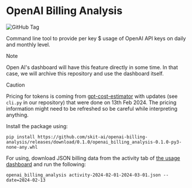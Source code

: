 # OpenAI Billing Analysis

![GitHub Tag](https://img.shields.io/github/v/tag/skit-ai/openai-billing-analysis)

Command line tool to provide per key $ usage of OpenAI API keys on daily and
monthly level.

> [!NOTE]
> Open AI's dashboard will have this feature directly in some time. In
> that case, we will archive this repository and use the dashboard itself.

> [!CAUTION]
> Pricing for tokens is coming from
> [gpt-cost-estimator](https://github.com/michaelachmann/gpt-cost-estimator/)
> with updates (see `cli.py` in our repository) that were done on 13th Feb 2024.
> The pricing information might need to be refreshed so be careful while
> interpreting anything.

Install the package using:

```shell
pip install https://github.com/skit-ai/openai-billing-analysis/releases/download/0.1.0/openai_billing_analysis-0.1.0-py3-none-any.whl
```

For using, download JSON billing data from the activity tab of [the usage
dashboard](https://platform.openai.com/usage) and run the following:

```shell
openai_billing_analysis activity-2024-02-01-2024-03-01.json --date=2024-02-13
```
